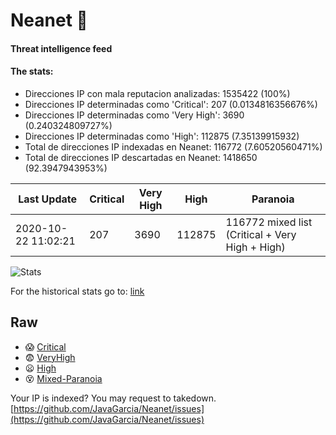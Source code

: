 # Neanet :hocho:
#### Threat intelligence feed
#### The stats:

- Direcciones IP con mala reputacion analizadas: 1535422 (100%)
- Direcciones IP determinadas como 'Critical':  207 (0.0134816356676%)
- Direcciones IP determinadas como 'Very High':  3690 (0.240324809727%)
- Direcciones IP determinadas como 'High':  112875 (7.35139915932)
- Total de direcciones IP indexadas en Neanet:  116772 (7.60520560471%)
- Total de direcciones IP descartadas en Neanet:  1418650 (92.3947943953%)

| Last Update | Critical | Very High | High | Paranoia |
| --- | --- | --- | --- | --- |
| 2020-10-22 11:02:21 | 207 | 3690 | 112875 | 116772 mixed list (Critical + Very High + High)|

![Stats](https://docs.google.com/spreadsheets/d/e/2PACX-1vSnaNMIXVabIpDJjufMlzH7poXnshF3mgd8Is1g9ytUEzVsP5my4Trn8f-xkoLLQ38xpL3HtmUexLo6/pubchart?oid=501124687&format=image)

For the historical stats go to: [link](/stats.csv)
## Raw
- :scream: [Critical](https://raw.githubusercontent.com/JavaGarcia/Neanet/master/blacklists/neanet_critical.txt)
- :fearful: [VeryHigh](https://raw.githubusercontent.com/JavaGarcia/Neanet/master/blacklists/neanet_veryHigh.txtt)
- :frowning: [High](https://raw.githubusercontent.com/JavaGarcia/Neanet/master/blacklists/neanet_high.txt)
- :dizzy_face: [Mixed-Paranoia](https://raw.githubusercontent.com/JavaGarcia/Neanet/master/blacklists/neanet_all.txt)


Your IP is indexed? You may request to takedown. [https://github.com/JavaGarcia/Neanet/issues](https://github.com/JavaGarcia/Neanet/issues)


















































































































































































































































































































































































































































































































































































































































































































































































































































































































































































































































































































































































































































































































































































































































































































































































































































